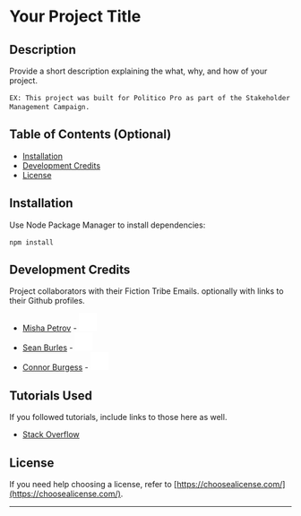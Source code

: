 # Your Project Title

## Description

Provide a short description explaining the what, why, and how of your project.
```
EX: This project was built for Politico Pro as part of the Stakeholder Management Campaign.
```

##
## Table of Contents (Optional)

- [Installation](#installation)
- [Development Credits](#credits)
- [License](#license)

## Installation

Use Node Package Manager to install dependencies:

```
npm install
```

## Development Credits

Project collaborators with their Fiction Tribe Emails. optionally with links to their Github profiles.

* [Misha Petrov](mailto:misha@fictiontribe.com) - [<img src="./src/images/github-icon.svg">](http://github.com/mishapetrov)
* [Sean Burles](mailto:sean@fictiontribe.com) - [<img src="./src/images/github-icon.svg">](http://github.com/seanburles)
* [Connor Burgess](mailto:connor@fictiontribe.com) - [<img src="./src/images/github-icon.svg">](http://github.com/connorburgess)


## Tutorials Used

If you followed tutorials, include links to those here as well.
* [Stack Overflow](https://stackoverflow.com)


## License

If you need help choosing a license, refer to [https://choosealicense.com/](https://choosealicense.com/).

---
